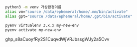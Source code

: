 ```sh
python3 -m venv 가상환경이름
alias vm="source /data/ephemeral/home/.mm/bin/activate"
alias gpt="source /data/ephemeral/home/.gpt/bin/activate"

pyenv virtualenv 3.x.x my-new-env
pyenv activate my-new-env
```

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